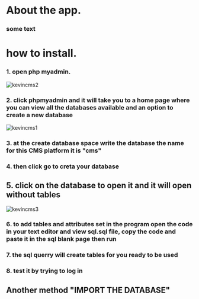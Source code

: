 # About the app.
### some text
# how to install.
### 1. open php myadmin.
![kevincms2](https://github.com/CuriousEmmanuel/CMS/assets/107352649/4a13fa33-01cb-4fc5-83ad-c5dea0041740)

### 2. click phpmyadmin and it will take you to a home page where you can view all the databases available and an option to create a new database

![kevincms1](https://github.com/CuriousEmmanuel/CMS/assets/107352649/787712ae-d888-4995-90ac-bfe00b7e4001)

### 3. at the create database space write the database the name for this CMS platform it is "cms"
### 4. then click go to creta your database 
## 5. click on the database to open it and it will open without tables 
![kevincms3](https://github.com/CuriousEmmanuel/CMS/assets/107352649/6c4aeaf1-899d-41cf-bd8c-fbcba536e586)
### 6. to add tables and attributes set in the program open the code in your text editor and view sql.sql file, copy the code and paste it in the sql blank page then run 
### 7. the sql querry will create tables for you ready to be used 
### 8. test it by trying to log in 
## Another method "IMPORT THE DATABASE"
